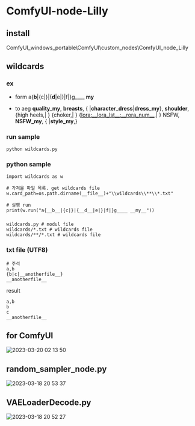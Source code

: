 # ComfyUI-node-Lilly

## install
ComfyUI_windows_portable\ComfyUI\custom_nodes\ComfyUI_node_Lilly


## wildcards

### ex

- form
a{__b__|{c|}|{__d__|e|}|f|}g____ __my__
 
- to
aeg __quality_my__, __breasts__, { |__character_dress__|__dress_my__}, __shoulder__, {high heels,| } {choker,| } {<lora:__lora_lst__:__rora_num__>,| } NSFW, __NSFW_my__, { |__style_my__,}


### run sample

```
python wildcards.py
```

### python sample

```
import wildcards as w

# 가져올 파일 목록. get wildcards file
w.card_path=os.path.dirname(__file__)+"\\wildcards\\**\\*.txt"

# 실행 run
print(w.run("a{__b__|{c|}|{__d__|e|}|f|}g____ __my__"))
```

### 

```
wildcards.py # modul file
wildcards/*.txt # wildcards file
wildcards/**/*.txt # wildcards file
```

### txt file (UTF8)

```
# 주석
a,b
{b|c|__anotherfile__}
__anotherfile__
```
result
```
a,b
b
c
__anotherfile__
```

## for ComfyUI

![2023-03-20 02 13 50](https://user-images.githubusercontent.com/20321215/226194627-b560c9e1-5dfa-49d9-8503-939693a8b119.png)







## random_sampler_node.py

![2023-03-18 20 53 37](https://user-images.githubusercontent.com/20321215/226104447-eadd1d15-437f-4a41-b989-511390236d13.png)

## VAELoaderDecode.py

![2023-03-18 20 52 27](https://user-images.githubusercontent.com/20321215/226104441-a13f49c6-c5be-4c70-b93e-f4ad984e9ff1.png)
